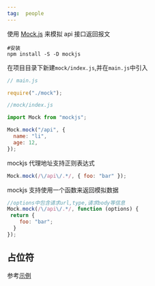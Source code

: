 ```yaml
---
tag:  people
---
```

使用 [Mock.js](http://mockjs.com/examples.html) 来模拟 api 接口返回报文

```shell
#安装
npm install -S -D mockjs
```

在项目目录下新建`mock/index.js`,并在`main.js`中引入

```javascript
// main.js

require("./mock");

//mock/index.js

import Mock from "mockjs";

Mock.mock("/api", {
  name: "li",
  age: 12,
});
```

mockjs 代理地址支持正则表达式

```javascript
Mock.mock(/\/api\/.*/, { foo: "bar" });
```

mockjs 支持使用一个函数来返回模拟数据

```javascript
//options中包含请求url,type,请求body等信息
Mock.mock(/\/api\/.*/, function (options) {
 return {
    foo: "bar";
  }
});
```



## 占位符

参考[示例](http://mockjs.com/examples.html)